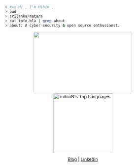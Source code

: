 
````bash
> #=> Hi , I'm Mihin , 
> pwd 
> srilanka/matara
> cat info.bla | grep about
> about: A cyber security & open source enthusianst.
````
<p align="center">
  <img src = "https://media4.giphy.com/media/hq7O4BvUNmjLicWaST/giphy.gif?cid=ecf05e47pxsc80ubn0smax3q06ty9yb6z1l4bznk61o1gyf1&rid=giphy.gif&ct=g" width = "320" height = "200" style="border-radius:5px;">
    <a href="https://github.com/anuraghazra/github-readme-stats"><img alt="mihinN's Top Languages" src="https://denvercoder1-github-readme-stats.vercel.app/api/top-langs/?username=mihinN&langs_count=8&layout=compact&theme=react&hide_border=true&bg_color=1F222E&title_color=F85D7F&icon_color=F8D866&hide=Jupyter%20Notebook,Roff" height="192px"/></a>
  <br/>
</p>
  <p align="center">
    <a href="https://mihinn.github.io/blog">Blog</a> |
    <a href="https://linkedin.com/in/mihin-nimnaka">Linkedin</a>
    </p>
  <!-- profile stats  -->












